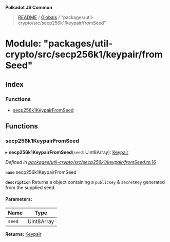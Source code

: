 **Polkadot JS Common**

> [README](../README.md) / [Globals](../globals.md) / "packages/util-crypto/src/secp256k1/keypair/fromSeed"

# Module: "packages/util-crypto/src/secp256k1/keypair/fromSeed"

## Index

### Functions

* [secp256k1KeypairFromSeed](_packages_util_crypto_src_secp256k1_keypair_fromseed_.md#secp256k1keypairfromseed)

## Functions

### secp256k1KeypairFromSeed

▸ **secp256k1KeypairFromSeed**(`seed`: Uint8Array): [Keypair](../interfaces/_packages_util_crypto_src_types_.keypair.md)

*Defined in [packages/util-crypto/src/secp256k1/keypair/fromSeed.ts:16](https://github.com/polkadot-js/common/blob/ce964d2f/packages/util-crypto/src/secp256k1/keypair/fromSeed.ts#L16)*

**`name`** secp256k1KeypairFromSeed

**`description`** Returns a object containing a `publicKey` & `secretKey` generated from the supplied seed.

#### Parameters:

Name | Type |
------ | ------ |
`seed` | Uint8Array |

**Returns:** [Keypair](../interfaces/_packages_util_crypto_src_types_.keypair.md)
